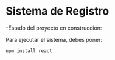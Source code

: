 <h1>Sistema de Registro</h1>

-Estado del proyecto en construcción:

Para ejecutar el sistema, debes poner:

````npm install react````
